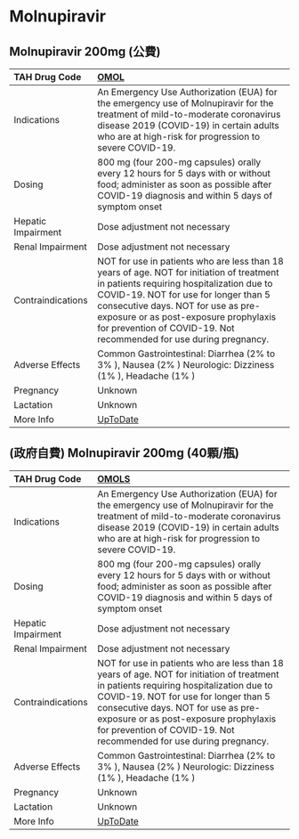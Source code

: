 # Molnupiravir

## Molnupiravir 200mg (公費)

| TAH Drug Code      | [OMOL](https://www.tahsda.org.tw/drugs/hissearch.php?drug_code=OMOL)                                                                                                                                                                                                                                                                |
|:-------------------|:------------------------------------------------------------------------------------------------------------------------------------------------------------------------------------------------------------------------------------------------------------------------------------------------------------------------------------|
| Indications        | An Emergency Use Authorization (EUA) for the emergency use of Molnupiravir for the treatment of mild-to-moderate coronavirus disease 2019 (COVID-19) in certain adults who are at high-risk for progression to severe COVID-19.                                                                                                     |
| Dosing             | 800 mg (four 200-mg capsules) orally every 12 hours for 5 days with or without food; administer as soon as possible after COVID-19 diagnosis and within 5 days of symptom onset                                                                                                                                                     |
| Hepatic Impairment | Dose adjustment not necessary                                                                                                                                                                                                                                                                                                       |
| Renal Impairment   | Dose adjustment not necessary                                                                                                                                                                                                                                                                                                       |
| Contraindications  | NOT for use in patients who are less than 18 years of age. NOT for initiation of treatment in patients requiring hospitalization due to COVID-19. NOT for use for longer than 5 consecutive days. NOT for use as pre-exposure or as post-exposure prophylaxis for prevention of COVID-19. Not recommended for use during pregnancy. |
| Adverse Effects    | Common Gastrointestinal: Diarrhea (2% to 3% ), Nausea (2% ) Neurologic: Dizziness (1% ), Headache (1% )                                                                                                                                                                                                                             |
| Pregnancy          | Unknown                                                                                                                                                                                                                                                                                                                             |
| Lactation          | Unknown                                                                                                                                                                                                                                                                                                                             |
| More Info          | [UpToDate](https://www.uptodate.com/contents/molnupiravir-united-states-authorized-for-use-drug-information)                                                                                                                                                                                                                        |

## (政府自費) Molnupiravir 200mg (40顆/瓶)

| TAH Drug Code      | [OMOLS](https://www.tahsda.org.tw/drugs/hissearch.php?drug_code=OMOLS)                                                                                                                                                                                                                                                              |
|:-------------------|:------------------------------------------------------------------------------------------------------------------------------------------------------------------------------------------------------------------------------------------------------------------------------------------------------------------------------------|
| Indications        | An Emergency Use Authorization (EUA) for the emergency use of Molnupiravir for the treatment of mild-to-moderate coronavirus disease 2019 (COVID-19) in certain adults who are at high-risk for progression to severe COVID-19.                                                                                                     |
| Dosing             | 800 mg (four 200-mg capsules) orally every 12 hours for 5 days with or without food; administer as soon as possible after COVID-19 diagnosis and within 5 days of symptom onset                                                                                                                                                     |
| Hepatic Impairment | Dose adjustment not necessary                                                                                                                                                                                                                                                                                                       |
| Renal Impairment   | Dose adjustment not necessary                                                                                                                                                                                                                                                                                                       |
| Contraindications  | NOT for use in patients who are less than 18 years of age. NOT for initiation of treatment in patients requiring hospitalization due to COVID-19. NOT for use for longer than 5 consecutive days. NOT for use as pre-exposure or as post-exposure prophylaxis for prevention of COVID-19. Not recommended for use during pregnancy. |
| Adverse Effects    | Common Gastrointestinal: Diarrhea (2% to 3% ), Nausea (2% ) Neurologic: Dizziness (1% ), Headache (1% )                                                                                                                                                                                                                             |
| Pregnancy          | Unknown                                                                                                                                                                                                                                                                                                                             |
| Lactation          | Unknown                                                                                                                                                                                                                                                                                                                             |
| More Info          | [UpToDate](https://www.uptodate.com/contents/molnupiravir-united-states-authorized-for-use-drug-information)                                                                                                                                                                                                                        |

